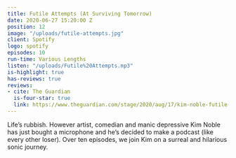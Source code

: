 ```yaml
---
title: Futile Attempts (At Surviving Tomorrow)
date: 2020-06-27 15:20:00 Z
position: 12
image: "/uploads/futile-attempts.jpg"
client: Spotify
logo: spotify
episodes: 10
run-time: Various Lengths
listen: "/uploads/Futile%20Attempts.mp3"
is-highlight: true
has-reviews: true
reviews:
- cite: The Guardian
  is-four-star: true
  link: https://www.theguardian.com/stage/2020/aug/17/kim-noble-futile-attempts-at-surviving-tomorrow-review-twisted-and-tender
---
```


Life’s rubbish. However artist, comedian and manic depressive Kim Noble has just bought a microphone and he’s decided to make a podcast (like every other loser). Over ten episodes, we join Kim on a surreal and hilarious sonic journey.